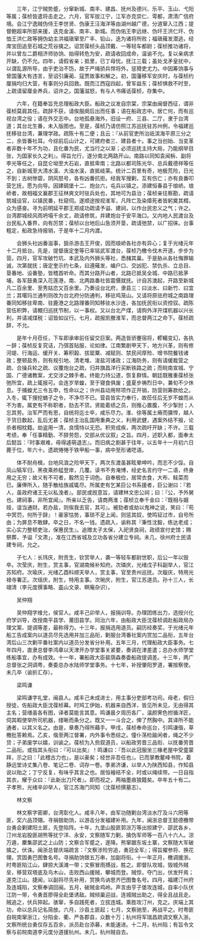 <!-- { "loadSidebar": true } -->
　　三年，江宁贼势蹙，分窜新城、南丰、建昌、抚州及德兴、乐平、玉山、弋阳等属；葆桢皆遣将击走之。六月，官军拔江宁，江军亦克崇仁、雩都，肃清广信府境。会江宁逸贼伪侍王李世贤、伪康王汪海洋等由湖州越广德，分道窜入江西；提督鲍超率所部来援，迭克金溪、南丰、新城。而伪佑王李远继、伪玕王洪仁玕、伪恤王洪仁政等拥伪幼主洪福瑱窜至广丰、铅山，迭为诸将所败；福瑱薙发潜逃，经席宝田追至石城之荒谷擒之。诏赏葆桢头品顶戴、一等轻车都尉；葆桢推功诸将，并以曾左二爵相济师协饷、始得转危为安，疏请收回成命，温谕不允。复以亲病求开缺，仍不允。四年，请假省亲；抵里，已丁母忧。抚江三载；虽处戈矛皇扰中，以谓乱源所导，由乎吏治不饬，故于严绳骄兵悍将外，惩猾吏尤力。中因筹饷事与曾国藩大有违言，至诏引廉蔺、寇贾故事和解之。初，国藩移军安庆时，与葆桢约厘捐均归大营，有事则分兵回救。既而江西寇四起，曾军益东；葆桢惧救不时至，上疏请留厘金养兵，诏许之。国藩滋怒，有与人书痛诋葆桢，存集中。

　　六年，在籍奉旨充总理船政大臣。船政之议发自宗棠，宗棠由闽督西征，谓非葆桢莫肩其任。疏辞不获，请俟服阕后出而任事；语在船政志中。居亡何，而有巡视台湾之役；语在外交志中。台地孤悬海外，旧设一府、三县、二厅，隶于台湾道；其台北生番，未入版图也。至是，葆桢乃请仿照江苏巡抚驻苏州例，令福建巡抚移驻台湾，兼理学政。疏陈十有二便；且云：『从前官吏所治祇滨海平原三分之二，余皆番社耳。今综前后山计之，可建府者三、建县者十。事之当创始、当变革者非数十年不为功，且化番为民，尤当行之以渐；必须巡抚主持大局，乃能纲举目张，为国家长久之利』。得旨允行，遂分南北两路开山。南路以同知袁闻柝、副将李光等任之，自昆仑坳至大石岩，直抵卑南；北路以都司陈光华、总兵戴德祥等任之，自新城至大清水溪、大浊水溪，直抵岐莱。统计二百里有奇，地极荒险，日光不到；古树惨碧，阴风怒号，各有凶番抗拒。经我军搜剿，互有伤亡；亦有良番叩营乞抚，愿为向导。因建碉堡十二、炮台六，屯兵以镇之。添建恒春县于琅峤。琅峤者，故相福文襄郡王征林爽文时驻兵处也，其地可为县治；葆桢亲往察勘，疏请筑城设官，以镇民番，杜窥伺。遂顺途按视淮军，凡阵亡及染瘴死者皆躬奠其槥，众为感奋。寻为前明延平郡王郑成功疏请予谥、建祠，以作台民忠义之气；许之。台湾郡城经风雨坍塌千余丈，疏请修筑，并建炮台于安平海口。又内地人民渡台及台民私入番界，向有厉禁；葆桢以台地后山急须开垦，疏请弛禁，以广招徕。台事粗定，船政急待报销，于是年十二月内渡。

　　会狮头社凶番滋事，狙杀游击王开俊，因而琅峤各社亦有异心；复于光绪元年十二月抵台。先是，提督唐定奎等已率铭武军渡台，葆桢乃檄令伐木开道，步步为营。四月，官军攻破竹坑、本武及内外狮头等社，悉赭其巢。于是胁从各社悔罪输诚，次第就抚；唐定奎示约七条，曰遵薙发、编户口、交凶犯、禁仇杀、立总目、垦番地、设番塾，皆稽首听命。而其分路开山者，北路已抵吴全城、中路已抵茅埔，各军鼓勇深入花莲港，南、北两路番社皆震慑就抚。计自苏澳起，开路至新城凡二百余里、至秀姑峦又百余里。乃奏设台北府，隶县三：曰淡水、曰新竹、曰宜兰；其噶玛兰通判则改为台北府分防通判，移驻鸡笼山。又请将原驻府城之南路理番同知移驻卑南、驻鹿港之北路理番同知移驻水沙连，各加抚民衔以资控驭。疏陈营伍积弊，请概归巡抚节制，以一事权。又以台北产煤，请购外洋开煤机器以兴长利，并请减煤税：诏皆如议行。七月，疏报凯撤淮军，而总督两江之命下。葆桢疏辞，不允。

　　是年十月莅任，下车即承审前任留交巨案。两造皆骄蹇宿将，轇轕变幻，各执一辞；葆桢反复究诘，乃弭首贴服，论如律。江南繁剧甲天下，地方兴革，则有修河堤、行海运、缓开关、筹积榖、拔罂粟、减赋则、禁民间厚殓、增书院餐钱诸政；整顿盐务，则有规引地、清老堆、浚盐河诸政；江海防务，则有请缓裁营之疏、合操兵轮之疏、议覆炮台之疏，归并旗昌洋行买断铁路之疏；而皖南宣城、宁国、广德诸教案，尤交涉之棘手者。终能力持公道，恢复群情。朝廷既雅重葆桢张弛所宜，疏上辄报可。会连岁旱蝗，至于寝食俱废；盛夏步祷烈日中，兼旬不少休息。于捕蝗尤三令五申，性命以之；许州县动用帑项作正开销，防营则筹款给之。入冬，辄下搜挖蝻子之令，不净尽不已。营县皆实力奉行，故莅任后无岁不蝗而从不为害。属吏有不称职者，劾去不贷。贤能着绩之员，则推心置腹，不少掣肘；人忘其劳。治军严而有恩，自统将迄士卒，咸乐尽力。淮、徐等属土瘠而彍悍，越人于货日数起，乱后尤甚；葆桢主治乱国用重典之义，利用武健，遇案外结不报，论杀者相枕籍。劫盗用一清，良懦恃以无恐。积劳成疾，两次疏吁开缺；不许。三载考绩，奉「任事精勤、不辞劳怨，交部从优议叙」之旨。四月，述职入都，面奉太后懿旨：『时事艰难，毋得遽萌退志』。而旧病之剧甚于往年，以五年十一月初六日薨于位，年六十。遗疏惓惓于铁甲船一事，病中至形诸呓语。

　　体不耐舟楫，台地风浪之险甲天下，两次东渡虽甚眩晕呻吟，而志不少馁。自凤山犒军归，黑夜乘舴艋登岸，几覆。读书不务淹博，经史名言约守一二语，终身用之无穷；故义有不可者，毅然见于词色。自奉极俭，居常衣食，大布、鲑菜而已。廉俸所入，随手散给族戚辄尽。所属吏有乞某巨公书系援者，巨公谢曰：『若人，虽政府诸王无以私浼者』。部民或觊意旨，请建林文忠公祠；曰：『公，予外舅也。建祠事，非所宜闻』。所亲以乏告，请商两淮；葆桢立奉千金曰：『既相与姻娅，谊当通财。若办盐，则俟我去官，其可』。被劾者或劫以鬼神之说，笑曰：『苟中冥罚，何所于辞』！豪家怙势，事琐不足上闻，则惩其奴，使鸣钲过市，自号所由；为屏息不敢肆。卒之日，不名一钱。遗疏入，谕称其『秉性沈毅，练达老成；实心实力整顿吏治，保惠民生』。追赠太子太保，入祀贤良祠，政绩宣付史馆；赐祭葬，予谥「文肃」，准在江西省城及立功各省分建立专祠。未几，徐州府士民请建专祠，允之。

　　子七人：长玮庆，附贡生，钦赏举人，袭一等轻车都尉世职，后公一年以毁卒。次莹庆，附生，赏主事，官湖南候补知府。次璘庆，光绪戊子科副举人，官江苏知府。次瑜庆，光绪乙酉科顺天举人，赏主事，官至贵州巡抚。次璇庆，特用光禄寺署正。次瑶庆，附生，特用主事。次琬庆，附生，官江苏道员。孙十三人，长翊清（李元度撰事略、盋山文录、瞑庵杂识）。

　　吴仲翔

　　吴仲翔字维允，侯官人。咸丰己卯举人，报捐训导。办理团练出力，选授兴化府学训导，改授南平县学、莆田县学。同治六年，由船政大臣沈葆桢调赴船政局办理文案、提调等差，最称得力。十三年，报捐选用道员。嗣历经奏奖，于光绪元年船工告成案内以道员尽先选用并加三品衔，剿服台湾番社案内赏加二品衔，五年台湾后山三次剿平番社案内以道员分发省分补用。五年三月，代理船政大臣事务。七年四月，直隶总督李鸿章以天津开办学堂事关紧要，奏调在津差遣；总办水师学堂练船事宜，办有成效。十一年，署船政大臣裴荫森奏委船政提调差。十三年，两广总督张之洞调粤，奏委总办水陆师学堂事务。十七年，补授肇阳罗道，署按察使。未几卒（谕折汇存）。

　　梁鸣谦

　　梁鸣谦字礼堂，闽县人。咸丰己未成进士，用主事分吏部考功司。母老，假归授徒，佐船政大臣沈葆桢幕。时鸠工伊始，机器来自西洋，皆见所未见，无由得其主名；营缮虽各有图，译者莫能言其意。鸣谦晨夕周历各厂，温颜霁色拊循洋匠，伺其暇使举所司机器，缕晰而条分之。既又一一斗合之，俾了然胸中。其译所不能通者，以其义名之。由是，章奏乃得所藉手。甲戌，葆桢奉命巡台，引鸣谦偕，草檄批答赖焉。乙亥，偕至两江督署，内外事令悉综之。僮仆荡检踰闲者，绳之不少贷；子弟废学以嬉，训谕之。葆桢为入赀叙道员，以船政劳晋三品衔、以抚番劳晋二品衔。或指其头衔曰：『可以出矣』！鸣谦曰：『吾以此冠服坐三椽老屋中受童蒙拜，示之曰：「此稽古力也」，是以豪矣；经世非吾任也』。已而掌教鳌峰书院，着静远堂诗丈集八卷、笔记二卷、词存一卷。季弟济谦，以举人为陕西知县，作知县说以贻之；丁宁反复，有味乎其言之也。居恒襘袺不全，时或以绳续带。一日自指其衣，耀于众曰：『此新出刀尺者』。即而视之，两袖墨痕狼籍矣。卒年五十有二。子孝熊，光绪辛卯举人，官江苏海门同知（沈葆桢撰墓志）。

　　林文察

　　林文察字密卿，台湾彰化人。咸丰八年，由军功随剿台湾淡水厅及斗六罔等匪，奖六品顶翎。寻捐银助饷，以游击分发福建补用。九年，闽浙总督王懿德檄带台勇会剿建阳土匪，先登陷阵。十年，九垄山股匪郭淙万等出掠建宁、邵武各乡，汀州龙岩股匪胡熊等扰宁洋、永安，文察随军力剿，擒伪军师等一百八十六人。淙万遁，麇集邵武之上山防；文察合军蹙之，遂降。熊窜踞东坂土寨，文察随大军破擒之，伏诛。闽浙总督庆端疏言：『文察涉险穷追，勇冠全军』；得旨擢参将、换花翎，赏固勇巴图鲁名号。寻捐助饷银五万串，加副将衔。十一年正月，檄调援浙。时粤匪陷江山，肆掠大溪滩一带；文察冒雨搏战，胜之。即督队攻城，毁城外贼垒，移营双塔底及鸟木山，击败西山援贼，攀城而登。贼惊，夺门出，伏发歼焉；遂克江山。捷闻，以副将尽先补用，赏换鸟讷思齐巴图鲁名号。四月，福建汀州府及连城陷，文察奉调回闽。五月，破贼金鸡岭。声言由亨子堡攻连城，自率小队伏江防一带，令勇首廖得全赴堡诱敌。贼倾巢迎战，连城贼出助之，得全且战且走。贼追之，伏兵猝起。骇窜，多自践死者，立拔连城。乘胜攻汀州，克之。庆端上其功，命以总兵记名简放。六月，沙县土匪起；七月，文察驰至，再战平之。时粤匪自皖南窜浙江，分陷金、衢、严各郡县，众数十万；杭州将军瑞昌疏调文察入浙。文察所统台勇仅存五百余，派员赴台添募，未能速进。十二月，杭州陷；有旨令文察与前皖南道李元度分道援杭州。未几，杭州贼自去。

